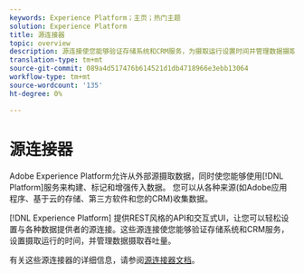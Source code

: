 ```yaml
---
keywords: Experience Platform；主页；热门主题
solution: Experience Platform
title: 源连接器
topic: overview
description: 源连接使您能够验证存储系统和CRM服务，为摄取运行设置时间并管理数据摄取吞吐量。
translation-type: tm+mt
source-git-commit: 089a4d517476b614521d1db4718966e3ebb13064
workflow-type: tm+mt
source-wordcount: '135'
ht-degree: 0%

---
```



# 源连接器

Adobe Experience Platform允许从外部源摄取数据，同时使您能够使用[!DNL Platform]服务来构建、标记和增强传入数据。 您可以从各种来源(如Adobe应用程序、基于云的存储、第三方软件和您的CRM)收集数据。

[!DNL Experience Platform] 提供REST风格的API和交互式UI，让您可以轻松设置与各种数据提供者的源连接。这些源连接使您能够验证存储系统和CRM服务，设置摄取运行的时间，并管理数据摄取吞吐量。

有关这些源连接器的详细信息，请参阅[源连接器文档](../sources/home.md)。